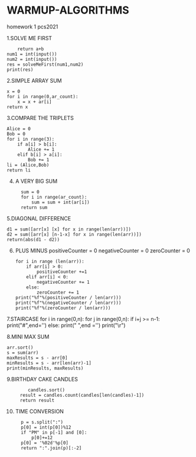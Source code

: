 # WARMUP-ALGORITHMS
homework 1 pcs2021


1.SOLVE ME FIRST

        return a+b
    num1 = int(input())
    num2 = int(input())
    res = solveMeFirst(num1,num2)
    print(res)


2.SIMPLE ARRAY SUM

    x = 0
    for i in range(0,ar_count):
        x = x + ar[i]
    return x
    
    
3.COMPARE THE TRIPLETS


    Alice = 0
    Bob = 0
    for i in range(3):
        if a[i] > b[i]:
            Alice += 1
        elif b[i] > a[i]:
            Bob += 1
    li = (Alice,Bob)
    return li
    
4. A VERY BIG SUM

         sum = 0
         for i in range(ar_count):
             sum = sum + int(ar[i])
         return sum        
    
5.DIAGONAL DIFFERENCE

    d1 = sum([arr[x] [x] for x in range(len(arr))])
    d2 = sum([arr[x] [n-1-x] for x in range(len(arr))])
    return(abs(d1 - d2))
    
    
6. PLUS MINUS
       positiveCounter = 0
       negativeCounter = 0
       zeroCounter = 0
    
       for i in range (len(arr)):
           if arr[i] > 0:
               positiveCounter +=1
           elif arr[i] < 0:
               negativeCounter += 1
           else:
               zeroCounter += 1
       print("%f"%(positiveCounter / len(arr)))
       print("%f"%(negativeCounter / len(arr)))
       print("%f"%(zeroCounter / len(arr)))

7.STAIRCASE
               for i in range(0,n):
                   for j in range(0,n):
                       if i+j >= n-1:
                           print("#",end='')
                       else:
                           print(" ",end ='')
                   print("\r")
        
8.MINI MAX SUM

    arr.sort()
    s = sum(arr)
    maxResults = s - arr[0]
    minResults = s - arr[len(arr)-1]
    print(minResults, maxResults)
    
9.BIRTHDAY CAKE CANDLES

            candles.sort()
         result = candles.count(candles[len(candles)-1])
         return result

10. TIME CONVERSION

          p = s.split(":")
          p[0] = int(p[0])%12
          if "PM" in p[-1] and [0]:
              p[0]+=12
          p[0] = '%02d'%p[0]
          return ":".join(p)[:-2]
            
